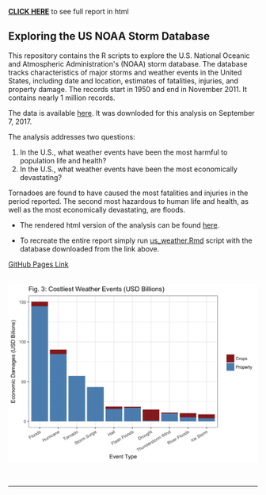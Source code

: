 [**CLICK HERE**](https://reyvaz.github.io/NOAA-Database-Analysis/us_weather.html)
to see full report in html

## Exploring the US NOAA Storm Database

This repository contains the R scripts to explore the U.S. National Oceanic and 
Atmospheric Administration's (NOAA) storm database. The database tracks 
characteristics of major storms and weather events in the United States, 
including date and location, estimates of fatalities, injuries, and property 
damage. The records start in 1950 and end in November 2011. It contains 
nearly 1 million records.   

The data is available 
[here](https://d396qusza40orc.cloudfront.net/repdata%2Fdata%2FStormData.csv.bz2). 
It was downloded for this analysis on September 7, 2017. 

The analysis addresses two questions:

1. In the U.S., what weather events have been the most harmful to population 
life and health?  
2. In the U.S., what weather events have been the most economically devastating?  

Tornadoes are found to have caused the most fatalities and injuries in the 
period reported. The second most hazardous to human life and health, as well as
the most economically devastating, are floods. 

* The rendered html version of the analysis can be found [here](https://reyvaz.github.io/NOAA-Database-Analysis/us_weather.html).   

* To recreate the entire report simply run [us_weather.Rmd](us_weather.Rmd) 
script with the database downloaded from the link above. 

[GitHub Pages Link](https://reyvaz.github.io/NOAA-Database-Analysis/)  
<br>

<p align="center">
<a href="https://reyvaz.github.io/NOAA-Database-Analysis/us_weather.html" 
rel="see html report">
<img src="us_weather_files/figure-html/Damages4-1.png" alt="Drawing" width = "550"></a>
</p>
<br>
<hr>
<br>
